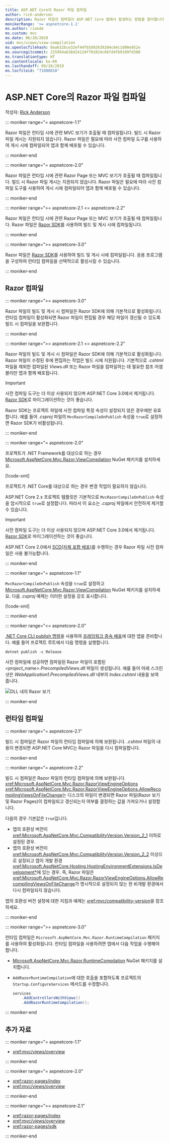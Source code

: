 ```yaml
---
title: ASP.NET Core의 Razor 파일 컴파일
author: rick-anderson
description: Razor 파일의 컴파일이 ASP.NET Core 앱에서 발생하는 방법을 알아봅니다.
monikerRange: '>= aspnetcore-1.1'
ms.author: riande
ms.custom: mvc
ms.date: 06/20/2019
uid: mvc/views/view-compilation
ms.openlocfilehash: 0aa632bce32ef44f65d92639284c64c1d00e952e
ms.sourcegitcommit: 215954a638d24124f791024c66fd4fb9109fd380
ms.translationtype: HT
ms.contentlocale: ko-KR
ms.lasthandoff: 09/18/2019
ms.locfileid: "71080818"
---
```

# <a name="razor-file-compilation-in-aspnet-core"></a>ASP.NET Core의 Razor 파일 컴파일

작성자: [Rick Anderson](https://twitter.com/RickAndMSFT)

::: moniker range="= aspnetcore-1.1"

Razor 파일은 런타임 시에 관련 MVC 보기가 호출될 때 컴파일됩니다. 빌드 시 Razor 파일 게시는 지원되지 않습니다. Razor 파일은 필요에 따라 사전 컴파일 도구를 사용하여 게시 시에 컴파일되어 앱과 함께 배포될 수 있습니다.

::: moniker-end

::: moniker range="= aspnetcore-2.0"

Razor 파일은 런타임 시에 관련 Razor Page 또는 MVC 보기가 호출될 때 컴파일됩니다. 빌드 시 Razor 파일 게시는 지원되지 않습니다. Razor 파일은 필요에 따라 사전 컴파일 도구를 사용하여 게시 시에 컴파일되어 앱과 함께 배포될 수 있습니다.

::: moniker-end

::: moniker range=">= aspnetcore-2.1 <= aspnetcore-2.2"

Razor 파일은 런타임 시에 관련 Razor Page 또는 MVC 보기가 호출될 때 컴파일됩니다. Razor 파일은 [Razor SDK](xref:razor-pages/sdk)를 사용하여 빌드 및 게시 시에 컴파일됩니다.

::: moniker-end

::: moniker range=">= aspnetcore-3.0"

Razor 파일은 [Razor SDK](xref:razor-pages/sdk)를 사용하여 빌드 및 게시 시에 컴파일됩니다. 응용 프로그램을 구성하여 런타임 컴파일을 선택적으로 활성시킬 수 있습니다.

::: moniker-end

## <a name="razor-compilation"></a>Razor 컴파일

::: moniker range=">= aspnetcore-3.0"

Razor 파일의 빌드 및 게시 시 컴파일은 Razor SDK에 의해 기본적으로 활성화됩니다. 런타임 컴파일이 활성화되면 Razor 파일이 편집될 경우 해당 파일이 갱신될 수 있도록 빌드 시 컴파일을 보완합니다.

::: moniker-end

::: moniker range=">= aspnetcore-2.1 <= aspnetcore-2.2"

Razor 파일의 빌드 및 게시 시 컴파일은 Razor SDK에 의해 기본적으로 활성화됩니다. Razor 파일이 수정된 후에 편집하는 작업은 빌드 시에 지원됩니다. 기본적으로 *.cshtml* 파일을 제외한 컴파일된 *Views.dll* 또는 Razor 파일을 컴파일하는 데 필요한 참조 어셈블리만 앱과 함께 배포됩니다.

> [!IMPORTANT]
> 사전 컴파일 도구는 더 이상 사용되지 않으며 ASP.NET Core 3.0에서 제거됩니다. [Razor SDK](xref:razor-pages/sdk)로 마이그레이션하는 것이 좋습니다.
>
> Razor SDK는 프로젝트 파일에 사전 컴파일 특정 속성이 설정되지 않은 경우에만 유효합니다. 예를 들어 *.csproj* 파일의 `MvcRazorCompileOnPublish` 속성을 `true`로 설정하면 Razor SDK가 비활성됩니다.

::: moniker-end

::: moniker range="= aspnetcore-2.0"

프로젝트가 .NET Framework를 대상으로 하는 경우 [Microsoft.AspNetCore.Mvc.Razor.ViewCompilation](https://www.nuget.org/packages/Microsoft.AspNetCore.Mvc.Razor.ViewCompilation/) NuGet 패키지를 설치하세요.

[!code-xml[](view-compilation/sample/DotNetFrameworkProject.csproj?name=snippet_ViewCompilationPackage)]

프로젝트가 .NET Core를 대상으로 하는 경우 변경 작업이 필요하지 않습니다.

ASP.NET Core 2.x 프로젝트 템플릿은 기본적으로 `MvcRazorCompileOnPublish` 속성을 암시적으로 `true`로 설정합니다. 따라서 이 요소는 *.csproj* 파일에서 안전하게 제거할 수 있습니다.

> [!IMPORTANT]
> 사전 컴파일 도구는 더 이상 사용되지 않으며 ASP.NET Core 3.0에서 제거됩니다. [Razor SDK](xref:razor-pages/sdk)로 마이그레이션하는 것이 좋습니다.
>
> ASP.NET Core 2.0에서 [SCD(자체 포함 배포)](/dotnet/core/deploying/#self-contained-deployments-scd)를 수행하는 경우 Razor 파일 사전 컴파일은 사용 불가능합니다.

::: moniker-end

::: moniker range="= aspnetcore-1.1"

`MvcRazorCompileOnPublish` 속성을 `true`로 설정하고 [Microsoft.AspNetCore.Mvc.Razor.ViewCompilation](https://www.nuget.org/packages/Microsoft.AspNetCore.Mvc.Razor.ViewCompilation/) NuGet 패키지를 설치하세요. 다음 *.csproj* 예제는 이러한 설정을 강조 표시합니다.

[!code-xml[](view-compilation/sample/MvcRazorCompileOnPublish.csproj?highlight=4,10)]

::: moniker-end

::: moniker range="<= aspnetcore-2.0"

[.NET Core CLI publish 명령](/dotnet/core/tools/dotnet-publish)을 사용하여 [프레임워크 종속 배포](/dotnet/core/deploying/#framework-dependent-deployments-fdd)에 대한 앱을 준비합니다. 예를 들어 프로젝트 루트에서 다음 명령을 실행합니다.

```dotnetcli
dotnet publish -c Release
```

사전 컴파일에 성공하면 컴파일된 Razor 파일이 포함된 *\<project_name>.PrecompiledViews.dll* 파일이 생성됩니다. 예를 들어 아래 스크린샷은 *WebApplication1.PrecompiledViews.dll* 내부의 *Index.cshtml* 내용을 보여 줍니다.

![DLL 내의 Razor 보기](view-compilation/_static/razor-views-in-dll.png)

::: moniker-end

## <a name="runtime-compilation"></a>런타임 컴파일

::: moniker range="= aspnetcore-2.1"

빌드 시 컴파일은 Razor 파일의 런타임 컴파일에 의해 보완됩니다. *.cshtml* 파일의 내용이 변경되면 ASP.NET Core MVC는 Razor 파일을 다시 컴파일합니다.

::: moniker-end

::: moniker range="= aspnetcore-2.2"

빌드 시 컴파일은 Razor 파일의 런타임 컴파일에 의해 보완됩니다. <xref:Microsoft.AspNetCore.Mvc.Razor.RazorViewEngineOptions> <xref:Microsoft.AspNetCore.Mvc.Razor.RazorViewEngineOptions.AllowRecompilingViewsOnFileChange>는 디스크의 파일이 변경되면 Razor 파일(Razor 보기 및 Razor Pages)이 컴파일되고 갱신되는지 여부를 결정하는 값을 가져오거나 설정합니다.

다음의 경우 기본값은 `true`입니다.

* 앱의 호환성 버전이 <xref:Microsoft.AspNetCore.Mvc.CompatibilityVersion.Version_2_1> 이하로 설정된 경우.
* 앱의 호환성 버전이 <xref:Microsoft.AspNetCore.Mvc.CompatibilityVersion.Version_2_2> 이상으로 설정되고 앱이 개발 환경 <xref:Microsoft.AspNetCore.Hosting.HostingEnvironmentExtensions.IsDevelopment*>에 있는 경우. 즉, Razor 파일은 <xref:Microsoft.AspNetCore.Mvc.Razor.RazorViewEngineOptions.AllowRecompilingViewsOnFileChange>가 명시적으로 설정되지 않는 한 비개발 환경에서 다시 컴파일되지 않습니다.

앱의 호환성 버전 설정에 대한 지침과 예제는 <xref:mvc/compatibility-version>을 참조하세요.

::: moniker-end

::: moniker range=">= aspnetcore-3.0"

런타임 컴파일은 `Microsoft.AspNetCore.Mvc.Razor.RuntimeCompilation` 패키지를 사용하여 활성화됩니다. 런타임 컴파일을 사용하려면 앱에서 다음 작업을 수행해야 합니다.

* [Microsoft.AspNetCore.Mvc.Razor.RuntimeCompilation](https://www.nuget.org/packages/Microsoft.AspNetCore.Mvc.Razor.RuntimeCompilation/) NuGet 패키지를 설치합니다.
* `AddRazorRuntimeCompilation`에 대한 호출을 포함하도록 프로젝트의 `Startup.ConfigureServices` 메서드를 수정합니다.

  ```csharp
  services
      .AddControllersWithViews()
      .AddRazorRuntimeCompilation();
  ```

::: moniker-end

## <a name="additional-resources"></a>추가 자료

::: moniker range="= aspnetcore-1.1"

* <xref:mvc/views/overview>

::: moniker-end

::: moniker range="= aspnetcore-2.0"

* <xref:razor-pages/index>
* <xref:mvc/views/overview>

::: moniker-end

::: moniker range=">= aspnetcore-2.1"

* <xref:razor-pages/index>
* <xref:mvc/views/overview>
* <xref:razor-pages/sdk>

::: moniker-end
